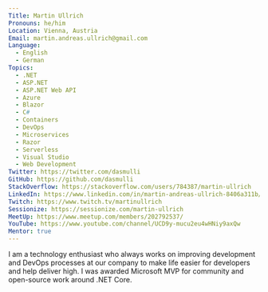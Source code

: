 ```yaml
---
Title: Martin Ullrich
Pronouns: he/him
Location: Vienna, Austria
Email: martin.andreas.ullrich@gmail.com
Language:
  - English
  - German
Topics:
  - .NET
  - ASP.NET
  - ASP.NET Web API
  - Azure
  - Blazor
  - C#
  - Containers
  - DevOps
  - Microservices
  - Razor
  - Serverless
  - Visual Studio
  - Web Development
Twitter: https://twitter.com/dasmulli
GitHub: https://github.com/dasmulli
StackOverflow: https://stackoverflow.com/users/784387/martin-ullrich
LinkedIn: https://www.linkedin.com/in/martin-andreas-ullrich-8406a311b/
Twitch: https://www.twitch.tv/martinullrich
Sessionize: https://sessionize.com/martin-ullrich
MeetUp: https://www.meetup.com/members/202792537/
YouTube: https://www.youtube.com/channel/UCD9y-mucu2eu4wHNiy9axQw
Mentor: true
---
```

I am a technology enthusiast who always works on improving development and DevOps processes at our company to make life easier for developers and help deliver high. I was awarded Microsoft MVP for community and open-source work around .NET Core.
